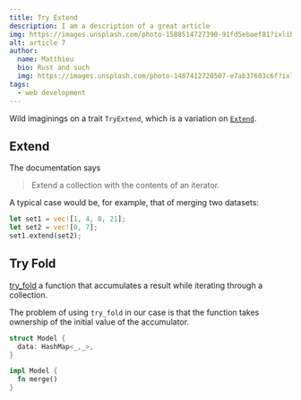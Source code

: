 ```yaml
---
title: Try Extend
description: I am a description of a great article
img: https://images.unsplash.com/photo-1588514727390-91fd5ebaef81?ixlib=rb-1.2.1&ixid=eyJhcHBfaWQiOjEyMDd9&auto=format&fit=crop&w=639&q=80
alt: article 7
author: 
  name: Matthieu
  bio: Rust and such
  img: https://images.unsplash.com/photo-1487412720507-e7ab37603c6f?ixlib=rb-1.2.1&ixid=eyJhcHBfaWQiOjEyMDd9&auto=format&fit=crop&w=2551&q=80
tags: 
  - web development
---
```


Wild imaginings on a trait `TryExtend`, which is a variation on
[`Extend`](https://doc.rust-lang.org/std/iter/trait.Extend.html).

## Extend

The documentation says

> Extend a collection with the contents of an iterator.

A typical case would be, for example, that of merging two datasets:

```rust
let set1 = vec![1, 4, 8, 21];
let set2 = vec![0, 7];
set1.extend(set2);
```

## Try Fold

[try_fold](https://doc.rust-lang.org/std/iter/trait.Iterator.html#method.try_fold) a function that
accumulates a result while iterating through a collection.

The problem of using `try_fold` in our case is that the function takes ownership of the initial
value of the accumulator.

```rust
struct Model {
  data: HashMap<_,_>,
}

impl Model {
  fn merge()
}
```
